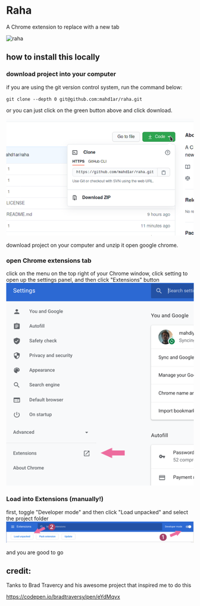 # Raha
A Chrome extension to replace with a new tab

![raha](screenshots/raha.gif)

## how to install this locally

### download project into your computer

if you are using the git version control system, run the command below:

`git clone --depth 0 git@github.com:mahd1ar/raha.git`

or you can just click on the green button above and click download.

![sceenshot of github page](screenshots/Screenshot_20210130_193208.png)

 download project on your computer and unzip it
open google chrome.

### open Chrome extensions tab
click on the menu on the top right of your Chrome window, click setting to open up the settings panel, and then click "Extensions" button
![sceenshot of chrome settings](screenshots/Screenshot_20210131_103858.png)

### Load into Extensions (manually!)
first, toggle "Developer mode" and then click "Load unpacked" and select the project folder
![screenshot of chrome extention tab](screenshots/Screenshot_20210130_203654.png)

and you are good to go

## credit:

Tanks to Brad Travercy and his awesome project that inspired me to do this

https://codepen.io/bradtraversy/pen/eYdMqvx